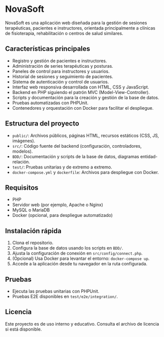 # NovaSoft

NovaSoft es una aplicación web diseñada para la gestión de sesiones terapéuticas, pacientes e instructores, orientada principalmente a clínicas de fisioterapia, rehabilitación o centros de salud similares.

## Características principales
- Registro y gestión de pacientes e instructores.
- Administración de series terapéuticas y posturas.
- Paneles de control para instructores y usuarios.
- Historial de sesiones y seguimiento de pacientes.
- Sistema de autenticación y control de usuarios.
- Interfaz web responsiva desarrollada con HTML, CSS y JavaScript.
- Backend en PHP siguiendo el patrón MVC (Model-View-Controller).
- Scripts y documentación para la creación y gestión de la base de datos.
- Pruebas automatizadas con PHPUnit.
- Contenedores y orquestación con Docker para facilitar el despliegue.

## Estructura del proyecto
- `public/`: Archivos públicos, páginas HTML, recursos estáticos (CSS, JS, imágenes).
- `src/`: Código fuente del backend (configuración, controladores, modelos).
- `BDD/`: Documentación y scripts de la base de datos, diagramas entidad-relación.
- `test/`: Pruebas unitarias y de extremo a extremo.
- `docker-compose.yml` y `dockerfile`: Archivos para despliegue con Docker.

## Requisitos
- PHP
- Servidor web (por ejemplo, Apache o Nginx)
- MySQL o MariaDB
- Docker (opcional, para despliegue automatizado)

## Instalación rápida
1. Clona el repositorio.
2. Configura la base de datos usando los scripts en `BDD/`.
3. Ajusta la configuración de conexión en `src/config/connect.php`.
4. (Opcional) Usa Docker para levantar el entorno: `docker-compose up`.
5. Accede a la aplicación desde tu navegador en la ruta configurada.

## Pruebas
- Ejecuta las pruebas unitarias con PHPUnit.
- Pruebas E2E disponibles en `test/e2e/integration/`.

## Licencia
Este proyecto es de uso interno y educativo. Consulta el archivo de licencia si está disponible.
